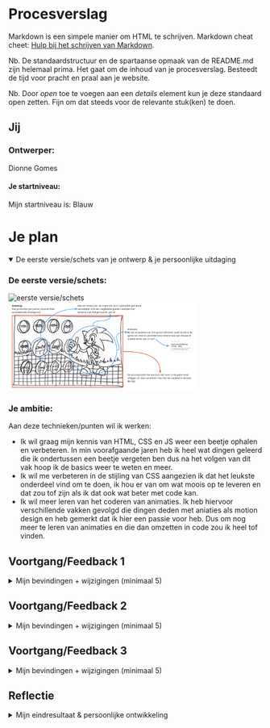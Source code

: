 # Procesverslag
Markdown is een simpele manier om HTML te schrijven.
Markdown cheat cheet: [Hulp bij het schrijven van Markdown](https://github.com/adam-p/markdown-here/wiki/Markdown-Cheatsheet).

Nb. De standaardstructuur en de spartaanse opmaak van de README.md zijn helemaal prima. Het gaat om de inhoud van je procesverslag. Besteedt de tijd voor pracht en praal aan je website.

Nb. Door *open* toe te voegen aan een *details* element kun je deze standaard open zetten. Fijn om dat steeds voor de relevante stuk(ken) te doen.





## Jij

### Ontwerper:
Dionne Gomes

#### Je startniveau:
Mijn startniveau is: Blauw





# Je plan

<details open>
  <summary>De eerste versie/schets van je ontwerp & je persoonlijke uitdaging</summary>

  ### De eerste versie/schets:
  <img src="readme-images/SchetsV1.png" width="375px" alt="eerste versie/schets">
  <img src="readme-images/SchetsV1annotaties.png" width="375px" alt="eerste versie/schets inclusief annotaties em uitleg">

  ### Je ambitie:
  Aan deze technieken/punten wil ik werken:
  - Ik wil graag mijn kennis van HTML, CSS en JS weer een beetje ophalen en verbeteren. In min voorafgaande jaren heb ik heel wat dingen geleerd die ik ondertussen een beetje vergeten ben dus na het volgen van dit vak hoop ik de basics weer te weten en meer.
  - Ik wil me verbeteren in de stijling van CSS aangezien ik dat het leukste onderdeel vind om te doen, ik hou er van om wat moois op te leveren en dat zou tof zijn als ik dat ook wat beter met code kan.
  - Ik wil meer leren van het coderen van animaties. Ik heb hiervoor verschillende vakken gevolgd die dingen deden met aniaties als motion design en heb gemerkt dat ik hier een passie voor heb. Dus om nog meer te leren van animaties en die dan omzetten in code zou ik heel tof vinden.

</details>




## Voortgang/Feedback 1

<details>
  <summary>Mijn bevindingen + wijzigingen (minimaal 5)</summary>

  ### Bevinding 1:
  Het idee past heel goed bij het onderwerp. De onderdelen passen allemaal bij de stijl van Sonic. Ik vind de muntjes een creatieve manier om de jaartallen weer te geven.

  #### oplossing:
  Is niet nodig. Houden zo.



  ### Bevinding 2:
  Hoe geef je de achtergrond weer? In oude pixel-vorm of realistische moderne vorm?

  #### oplossing:
  Ik ben van plan de achtergrinden zo weer te geven dat ze bij dat jaartal en het karakter passen. Je krijgt dan bij de nieuwste versies van sonic een realistische/3d achtergrond en bij de pixelige karakters een pixelige achtergrond.



  ### Bevinding 3:
  Animatie verwerken in de muntjes door middel van hover? Of in rollende Sonic?

  #### oplossing:
  Het lijkt me tof om de muntjes een horizontaal draaiende animatie mee te geven aangezien ze dat ook doen in de daadwerkelijke game en sonic zelf springt en draait ook veel in de game dus het lijkt me leuk om dat ook in get ontwerp te verwerken.



  ### Bevinding 4:
  Ga je zelf de sonics illustreren of maak je gebruik van afbeeldingen?

  #### oplossing:
  Ik wil proberen de muntjes zelf te gaan illustreren in HTML en CSS zodat ik ook deze vaardigheid onder de knie krijg. Verder gebruik ik bestaande afbeeldingen van de Sonic personages aangezien die per jaartal en game hun eigen vormgeving hebben gekregen en ik juist duidelijk wil laten zien.



  ### Bevinding 5:
  Misschien onder of boven Sonic de specifieke naam en het jaartal laten zien?

  #### oplossing:
  Een beetje feedformward geven is inderdaad een goed idee! Ik wil so wie so het jaartal in de ringen laten weergeven en door de animaties laten zien welke je hebt geselecteerd maar wie weet kan ik daar nog meer mee.

</details>




## Voortgang/Feedback 2

<details>
  <summary>Mijn bevindingen + wijzigingen (minimaal 5)</summary>

  Zie hier het feedback formulier die mijn klasgenoot heeft ingevuld:
  <img src="readme-images/Feedback1_Dionne.png" width="375px" alt="Feedback formulier">

  ### Bevinding 1:
  Als feedback kreeg ik te horen dat de indeling van Sonic ten opzichte van de rest van de website nog niet helemaal optimaal was.

  #### oplossing:
  Dit kan ik oplossen door de afbeelding van Sonic naast de munten te positioneren met een Display Grid.


  ### Bevinding 2:
  Op het feedback formulier is aangegeven dat mijn teksten nog niet voldoende contrast hebben ten opzichte van mijn achtergrond.

  #### oplossing:
  Met de tool "https://contrast-ratio.com/" heb ik kunnen checken of mijn contrasten goed genoeg waren en als hieruit bleek dat de contrast ratio niet voldoende was heb ik de achtergrond afbeelding aangepast.

  ### Bevinding 3:
  Op het feedback formulier is aangegeven dat mijn fonts nog niet correct getoond worden als de pagina imn Github wordt getoont.

  #### oplossing:
  Deze oplossing wordt ons uitgelecht in de les van dinsdag 26 april. Ook is deze les op dlo te vinden en hieruit blijkt dat er drie verschillende manieren zijn om het op te lossen. Ik heb voor de @font-face menier gekozen.

  ### Bevinding 4:
  Op het feedback formulier is aangegeven dat de states van de interactieve elementen niet passen bij het ontwerp.

  #### oplossing:
  De states appart een opmaak geven, bijvoorbeeld een actieve state in een ring inplaats van het default vierkantje.

  ### Bevinding 5:
  Op het feedback formulier is aangegeven dat er in de CSS geen commentaar is opgenomen om de structuur duidelijk te maken en om uitleg te geven.

  #### oplossing:
  Dit kan ik gemakkelijk oplossen door aan te geven wat de functie is van de stukken code die ik geschreven heb met /*...*/ .

</details>



## Voortgang/Feedback 3

<details>
  <summary>Mijn bevindingen + wijzigingen (minimaal 5)</summary>

  Zie hier het feedback formulier die mijn klasgenoot heeft ingevuld:
  <img src="readme-images/Feedback2_Dionne.png" width="375px" alt="Feedback formulier">

  ### Bevinding 1:
  Op het feedback formulier wordt aangegeven dat de jaartallen een stukje uit steken onder het scherm waar de achtergrond afbeelding stopt.

  #### oplossing:
  Dit heb ik opgelost door de "background-size" op "cover" te zetten en de "ol" (het gedeelte onde de ringen dus) een "padding" aan de onderkant te geven.



  ### Bevinding 2:
  Op het feedback formulier wordt aangegeven dat ik nogesteeds geen commentaar verwerkt heb na de vorrige feedback.

  #### oplossing:
  Dit keer wel echt commentaar toevoegen in de css met /*...*/ .


  ### Bevinding 3:
  Op het feedback formulier wordt aangegeven dat ik geen bronnen heb opgenomen.

  #### oplossing:
  Veel bronnen heb ik niet gebruikt, af en toe alleen even gespiekt op "https://www.w3schools.com/" om te kijken hoe het ook al weer zat. Deze website zal ik in mijn code toevoegen.


  ### Bevinding 4:
  Op het feedback formulier wordt aangegeven dat de CSS properties niet binnen een selector staan in dezelfde volgorde.

  #### oplossing:
  Dit kan ik gemakkelijk oplossen door de structuur van mijn code wat netter te maken en wat meer te groepeeren. Dus toepassen wat we in de les van donderdag behandeld hebben.



  ### Bevinding 5:
  Op het feedback formulier wordt aangegeven dat er geen CSS custom properties worden gebruikt voor alle kleurtjes en verloopjes.

  #### oplossing:
  Dit heb ik direcht toegevoegd doormiddel van:
  :root {
    --color-text: white;
    --color-ring-base: #FA9F1A;
    --color-ring-shadow: #945F0C;
    --color-ring-light: #FBCD38;
}

</details>




## Reflectie

<details>
  <summary>Mijn eindresultaat & persoonlijke ontwikkeling</summary>

  ### Je uitkomst - karakteristiek screenshot(s):
  <img src="readme-images/FinalDesign.png" width="375px" alt="final ontwerp">


  ### Dit ging goed/Heb ik geleerd:
  Ik vond het erg leuk om weer de HTML, CSS en JS in te duiken en op te halen wat ik hiervan nog wist. Mijn vaardigheden heb ik ook zeker wel verbeterd. Ik begrijp nu veel meer van het animeren in CSS en dat je daar nog veel meer hele leuk dingen mee kan. Spesifiek in de les waarbij we gingen anumieren viel het me alles mee hoe ingewikeld het was en hoe lastig ik het vond. Zie <a href="https://codepen.io/DionneGomes/pen/yLpGmzg?editors=1100">Codepen Animaties</a>. Ik snap nu ook meer van positioneering met Display Grid en het goed toepassen van lettertypes in mijn website. Dat vond ik erg nuttig.

  ### Dit was lastig/Is niet gelukt:
  Het werken met Js blijf ik altijd even moeilijker vinden als ik hoop. Op de een of andere manier geeft de pagina de achtergronden goed weer als je ze wilt bekijken van laag naar hoog jaartal en verkeerd als je ze in een andere volgorde aanklikt. Hierdoor worden niet altijd de juiste achtergronden getoond bij het juiste karakter van Sonic.

  Ook wilde ik graag een tweede animatie toevoegen aan de Ring als je er op geklikt had. Ik heb hiervoor van alles geprobeerd in JS en CSS met weinig succes helaas. Ik had het zo leuk gevonden als je bij een active state van de ring de ring zou kunnen laten opspringen en wegvagen zoals het ook gebeurdin de daadwerkelijke game.





## Bronnenlijst

<details open>
<summary>continu bijhouden terwijl je werkt</summary>

1. https://www.w3schools.com/html/default.asp : Voor het opzoeken en na gaan hoe ik een bepaald html onderdeel ook al weer neer moest zetten.
2. https://www.w3schools.com/css/default.asp : Voor het opzoeken en na gaan hoe ik een bepaald css onderdeel ook al weer neer moest zetten.
3. https://codepen.io/shooft/pen/VwyqEMv?editors=1100 : Afkijken animatie
4. https://codepen.io/shooft/pen/XWVeoEx : Akijken states
5. https://css-tricks.com/snippets/css/a-guide-to-flexbox/ : Flexbox
6. https://www.fontsquirrel.com/tools/webfont-generator: Font Squirrel - font generator
7. https://contrast-ratio.com/ Contrast-ratio-checker Lea Verou

</details>
